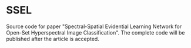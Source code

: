 # SSEL
Source code for paper "Spectral-Spatial Evidential Learning Network for Open-Set Hyperspectral Image Classification". The complete code will be published after the article is accepted.
